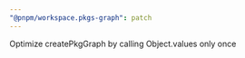 ```yaml
---
"@pnpm/workspace.pkgs-graph": patch
---
```


Optimize createPkgGraph by calling Object.values only once
